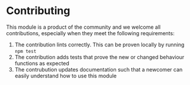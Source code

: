 # Contributing

This module is a product of the community and we welcome all contributions, especially when they meet the following requirements:

1. The contribution lints correctly. This can be proven locally by running `npm test`
2. The contribution adds tests that prove the new or changed behaviour functions as expected
3. The contrubution updates documentation such that a newcomer can easily understand how to use this module 
